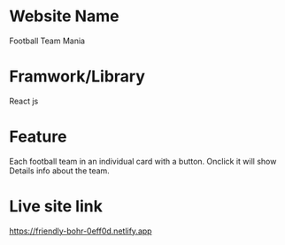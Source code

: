 # Website Name
Football Team Mania

# Framwork/Library
React js

# Feature 
Each football team in an individual card with a button. 
Onclick it will show Details info about the team.      

# Live site link
https://friendly-bohr-0eff0d.netlify.app
